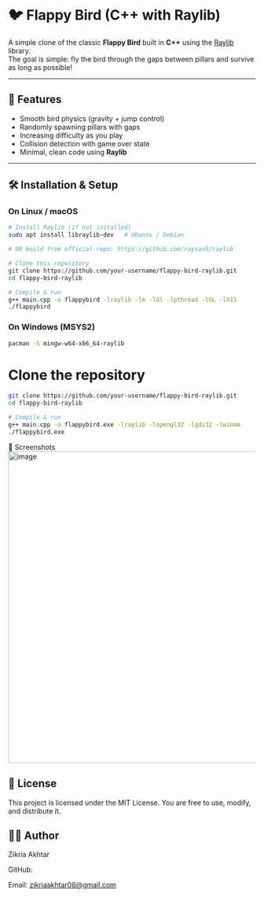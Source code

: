 # 🐦 Flappy Bird (C++ with Raylib)

A simple clone of the classic **Flappy Bird** built in **C++** using the [Raylib](https://www.raylib.com/) library.  
The goal is simple: fly the bird through the gaps between pillars and survive as long as possible!

---

## 🚀 Features
- Smooth bird physics (gravity + jump control)
- Randomly spawning pillars with gaps
- Increasing difficulty as you play
- Collision detection with game over state
- Minimal, clean code using **Raylib**

---

## 🛠️ Installation & Setup

### On Linux / macOS
```bash
# Install Raylib (if not installed)
sudo apt install libraylib-dev   # Ubuntu / Debian

# OR build from official repo: https://github.com/raysan5/raylib

# Clone this repository
git clone https://github.com/your-username/flappy-bird-raylib.git
cd flappy-bird-raylib

# Compile & run
g++ main.cpp -o flappybird -lraylib -lm -ldl -lpthread -lGL -lX11
./flappybird
```

### On Windows (MSYS2)
``` bash
pacman -S mingw-w64-x86_64-raylib
```
# Clone the repository
``` bash
git clone https://github.com/your-username/flappy-bird-raylib.git
cd flappy-bird-raylib

# Compile & run
g++ main.cpp -o flappybird.exe -lraylib -lopengl32 -lgdi32 -lwinmm
./flappybird.exe
```
📸 Screenshots
<img width="806" height="634" alt="image" src="https://github.com/user-attachments/assets/0ba1e020-0907-4ec7-bf5a-41f74386b453" />






## 📜 License
This project is licensed under the MIT License.
You are free to use, modify, and distribute it.

## 👨‍💻 Author
Zikria Akhtar

GitHub: <link src="www.github.com/Zikria11"></link>

Email: zikriaakhtar08@gmail.com
